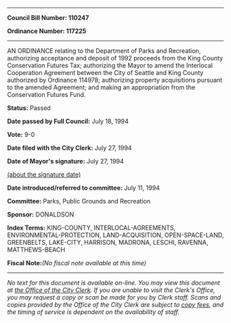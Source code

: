 

********

**Council Bill Number: 110247**
   
**Ordinance Number: 117225**
********

 AN ORDINANCE relating to the Department of Parks and Recreation, authorizing acceptance and deposit of 1992 proceeds from the King County Conservation Futures Tax; authorizing the Mayor to amend the Interlocal Cooperation Agreement between the City of Seattle and King County authorized by Ordinance 114978; authorizing property acquisitions pursuant to the amended Agreement; and making an appropriation from the Conservation Futures Fund.

**Status:** Passed
   
**Date passed by Full Council:** July 18, 1994
   
**Vote:** 9-0
   
**Date filed with the City Clerk:** July 27, 1994
   
**Date of Mayor's signature:** July 27, 1994
   
[(about the signature date)](/~public/approvaldate.htm)
   
   
   
**Date introduced/referred to committee:** July 11, 1994
   
**Committee:** Parks, Public Grounds and Recreation
   
**Sponsor:** DONALDSON
   
   
**Index Terms:** KING-COUNTY, INTERLOCAL-AGREEMENTS, ENVIRONMENTAL-PROTECTION, LAND-ACQUISITION, OPEN-SPACE-LAND, GREENBELTS, LAKE-CITY, HARRISON, MADRONA, LESCHI, RAVENNA, MATTHEWS-BEACH

**Fiscal Note:**_(No fiscal note available at this time)_
********

_No text for this document is available on-line. You may view this document at [the Office of the City Clerk](http://www.seattle.gov/leg/clerk/contactUs.htm). If you are unable to visit the Clerk's Office, you may request a copy or scan be made for you by Clerk staff. Scans and copies provided by the Office of the City Clerk are subject to [copy fees](http://clerk.seattle.gov/~public/clerkfees.htm), and the timing of service is dependent on the availability of staff._

